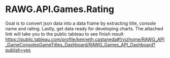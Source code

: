 # RAWG.API.Games.Rating
Goal is to convert json data into a data frame by extracting title, console name and rating. Lastly, get data ready for developing charts. The attached link will take you to the public tableau to see finish result  https://public.tableau.com/profile/kenneth.castaneda#!/vizhome/RAWG_API_GameConsolesGameTitles_Dashboard/RAWG_Games_API_Dashboard?publish=yes
